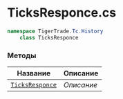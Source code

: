 
# TicksResponce.cs
```csharp
namespace TigerTrade.Tc.History  
    class TicksResponce
```

### Методы
| Название | Описание |
| --- | --- |
| [`TicksResponce`](./Методы/TicksResponce.md) | *Описание* |
